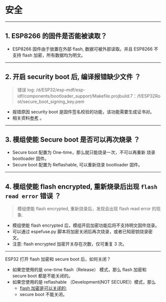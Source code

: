 # 安全

<style>
body {counter-reset: h2}
  h2 {counter-reset: h3}
  h2:before {counter-increment: h2; content: counter(h2) ". "}
  h3:before {counter-increment: h3; content: counter(h2) "." counter(h3) ". "}
  h2.nocount:before, h3.nocount:before, { content: ""; counter-increment: none }
</style>

---

## ESP8266 的固件是否能被读取？

- ESP8266 固件由于放置在外部 flash, 数据可被外部读取。并且 ESP8266 不支持 flash 加密，所有数据均为明文。

---

## 开启 security boot 后, 编译报错缺少文件 ？

> 错误 log: /d/ESP32/esp-mdf/esp-idf/components/bootloader_support/Makefile.projbuild:7：/f/ESP32Root/secure_boot_signing_key.pem

- 报错原因 security boot 是固件签名校验的功能，该功能需要生成证书对。
- 相关资料[参考](https://blog.csdn.net/espressif/article/details/79362094) 。

---

## 模组使能 Secure boot 是否可以再次烧录 ？

- Secure boot 配置为 One-time，那么就只能烧录一次，不可以再重新 烧录 bootloader 固件。
- Secure boot 配置为 Reflashable, 可以重新烧录 bootloader 固件。

---

## 模组使能 flash encrypted, 重新烧录后出现 `flash read error` 错误 ？

> 模组使能 flash encrypted, 重新烧录后，发现会出现 flash read error 的现象.

- 模组使能 flash encrypted 后，模组开启加密功能后将不支持明文固件烧录。
- 可以通过 espefuse.py 脚本将加密关闭后再次烧录，或者已知密钥烧录密文。
- 注意: flash encrypted 加密开关存在次数，仅可重复 3 次。

---

ESP32 打开 flash 加密和 secure boot 后，如何关闭？

- 如果您使用的是 one-time flash（Release） 模式，那么 flash 加密和 secure boot 都是不能关闭的。
- 如果您使用的是 reflashable （Development(NOT SECURE)）模式，那么
  - [flash 加密是可以关闭的](https://docs.espressif.com/projects/esp-idf/en/release-v4.1/security/flash-encryption.html#disabling-flash-encryption);
  - secure boot 不能关闭。
